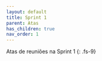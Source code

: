 ```yaml
---
layout: default
title: Sprint 1
parent: Atas
has_children: true
nav_order: 1
---
```


Atas de reuniões na Sprint 1
{: .fs-9}